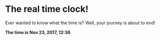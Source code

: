 # The real time clock!

Ever wanted to know what the time is? Well, your journey is about to end!

**The time is Nov 23, 2017, 12:36**